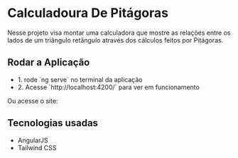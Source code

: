# Calculadoura De Pitágoras

<p>Nesse projeto visa montar uma calculadora que mostre as relações entre os lados de um triângulo retângulo através dos cálculos feitos por Pitágoras.</p>

## Rodar a Aplicação
<ul>
  <li>1. rode `ng serve` no terminal da aplicação</li>
  <li>2. Acesse `http://localhost:4200/` para ver em funcionamento</li>
</ul>
<p>Ou acesse o site: </p>

## Tecnologias usadas
<ul>
  <li>AngularJS</li>
  <li>Tailwind CSS</li>
</ul>
